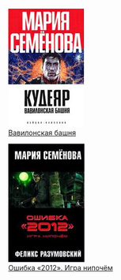 ![](Вавилонская%20башня.jpg)  
[Вавилонская башня](Вавилонская%20башня)

![](Ошибка%20«2012».%20Игра%20нипочём.jpg)  
[Ошибка «2012». Игра нипочём](Ошибка%20«2012».%20Игра%20нипочём)
